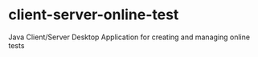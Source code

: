 # client-server-online-test
Java Client/Server Desktop Application for creating and managing online tests
